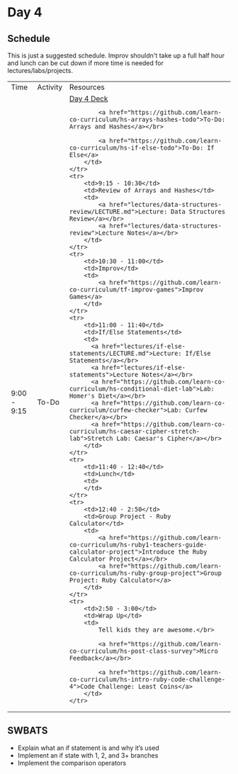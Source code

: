 # Day 4

## Schedule

This is just a suggested schedule. Improv shouldn't take up a full half hour and lunch can be cut down if more time is needed for lectures/labs/projects.

<table>
    <tr>
        <td>Time</td>
        <td>Activity</td>
        <td>Resources</td>
    </tr>
    <tr>
        <td>9:00 - 9:15</td>
        <td>To-Do</td>
        <td>
            <a href="https://docs.google.com/presentation/d/1qCYRks3hYRcXla9FNjf7zIljL9c3hZucpa6OBM2HJnY/edit#slide=id.p">Day 4 Deck</a></br>

            <a href="https://github.com/learn-co-curriculum/hs-arrays-hashes-todo">To-Do: Arrays and Hashes</a></br>

            <a href="https://github.com/learn-co-curriculum/hs-if-else-todo">To-Do: If Else</a>
        </td>
    </tr>
    <tr>
        <td>9:15 - 10:30</td>
        <td>Review of Arrays and Hashes</td>
        <td>
            <a href="lectures/data-structures-review/LECTURE.md">Lecture: Data Structures Review</a></br>
            <a href="lectures/data-structures-review">Lecture Notes</a></br>
        </td>
    </tr>
    <tr>
        <td>10:30 - 11:00</td>
        <td>Improv</td>
        <td>
            <a href="https://github.com/learn-co-curriculum/tf-improv-games">Improv Games</a>
        </td>
    </tr>
    <tr>
        <td>11:00 - 11:40</td>
        <td>If/Else Statements</td>
        <td>
          <a href="lectures/if-else-statements/LECTURE.md">Lecture: If/Else Statements</a></br>
          <a href="lectures/if-else-statements">Lecture Notes</a></br>
          <a href="https://github.com/learn-co-curriculum/hs-conditional-diet-lab">Lab: Homer's Diet</a></br>
          <a href="https://github.com/learn-co-curriculum/curfew-checker">Lab: Curfew Checker</a></br>
          <a href="https://github.com/learn-co-curriculum/hs-caesar-cipher-stretch-lab">Stretch Lab: Caesar's Cipher</a></br>
        </td>
    </tr>
    <tr>
        <td>11:40 - 12:40</td>
        <td>Lunch</td>
        <td>
        </td>
    </tr>
    <tr>
        <td>12:40 - 2:50</td>
        <td>Group Project - Ruby Calculator</td>
        <td>
            <a href="https://github.com/learn-co-curriculum/hs-ruby1-teachers-guide-calculator-project">Introduce the Ruby Calculator Project</a></br>
            <a href="https://github.com/learn-co-curriculum/hs-ruby-group-project">Group Project: Ruby Calculator</a>
        </td>
    </tr>
    <tr>
        <td>2:50 - 3:00</td>
        <td>Wrap Up</td>
        <td>
            Tell kids they are awesome.</br>

            <a href="https://github.com/learn-co-curriculum/hs-post-class-survey">Micro Feedback</a></br>

            <a href="https://github.com/learn-co-curriculum/hs-intro-ruby-code-challenge-4">Code Challenge: Least Coins</a>
        </td>
    </tr>
</table>

## SWBATS

+ Explain what an if statement is and why it’s used
+ Implement an if state with 1, 2, and 3+ branches
+ Implement the comparison operators

